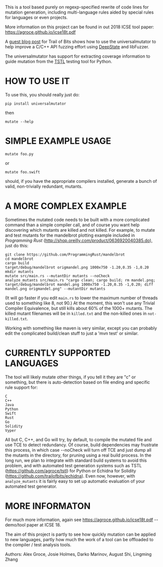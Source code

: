 This is a tool based purely on regexp-specified rewrite of code lines for mutation generation, including
multi-language rules aided by special rules for languages or even projects.

More information on this project can be found in out 2018 ICSE tool paper: https://agroce.github.io/icse18t.pdf 

A [guest blog post](https://blog.trailofbits.com/2019/01/23/fuzzing-an-api-with-deepstate-part-2/) for Trail of Bits shows how to use the universalmutator to help improve a C/C++ API fuzzing effort using [DeepState](https://github.com/trailofbits/deepstate) and libFuzzer.

The universalmutator has support for extracting coverage information to guide mutation from the [TSTL](https://github.com/agroce/tstl) testing tool for Python.

HOW TO USE IT
=============

To use this, you should really just do:

`pip install universalmutator`

then

`mutate --help`

SIMPLE EXAMPLE USAGE
====================

`mutate foo.py`

or

`mutate foo.swift`

should, if you have the appropriate compilers installed, generate a bunch of valid, non-trivially redundant, mutants.


A MORE COMPLEX EXAMPLE
======================

Sometimes the mutated code needs to be built with a more complicated command than a simple compiler call, and of course you want help discovering which mutants are killed and not killed.  For example, to mutate and test mutants for the mandelbrot plotting example included in _Programming Rust_ (http://shop.oreilly.com/product/0636920040385.do), just do this:


    git clone https://github.com/ProgrammingRust/mandelbrot
    cd mandelbrot
    cargo build
    target/debug/mandelbrot origmandel.png 1000x750 -1.20,0.35 -1,0.20
    mkdir mutants
    mutate src/main.rs --mutantDir mutants --noCheck
    analyze_mutants src/main.rs "cargo clean; cargo build; rm mandel.png; target/debug/mandelbrot mandel.png 1000x750 -1.20,0.35 -1,0.20; diff mandel.png origmandel.png" --mutantDir mutants

(It will go faster if you edit `main.rs` to lower the maximum number of threads used to something like 8, not 90.) At the moment, this won't use any Trivial Compiler Equivalence, but still kills about 60% of the 1000+ mutants. The killed mutant filenames will be in `killed.txt` and the non-killed ones in `not-killed.txt`.

Working with something like maven is very similar, except you can probably edit the complicated build/clean stuff to just a 'mvn test' or similar.

CURRENTLY SUPPORTED LANGUAGES
=============================

The tool will likely mutate other things, if you tell it they are "c" or something, but there is auto-detection based on file ending and specific rule support for:

```
C
C++
Java
Python
Swift
Rust
Go
Solidity
Vyper
```

All but C, C++, and Go will try, by default, to compile the mutated file and use TCE to detect redundancy.  Of course, build dependencies may frustrate this process, in which case --noCheck will turn off TCE and just dump all the mutants in the directory, for pruning using a real build process.  In the long run, we plan to integrate with standard build systems to avoid this problem, and with automated test generation systems such as TSTL (https://github.com/agroce/tstl) for Python or Echidna for Solidity (https://github.com/trailofbits/echidna).  Even now, however, with `analyze_mutants` it is fairly easy to set up automatic evaluation of your automated test generator.

MORE INFORMATON
===============

For much more information, again see https://agroce.github.io/icse18t.pdf -- demo/tool paper at ICSE 18.

The aim of this project is partly to see how quickly mutation can be applied to new languages, partly how much the work of a tool can be
offloaded to the compiler / test analysis tools.

Authors:  Alex Groce, Josie Holmes, Darko Marinov, August Shi, Lingming Zhang
